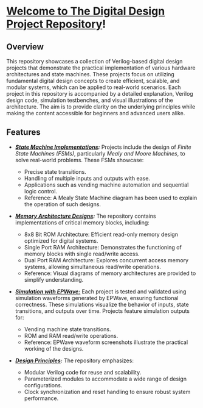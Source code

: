 # <ins>Welcome to The Digital Design Project Repository</ins>!

## Overview
This repository showcases a collection of Verilog-based digital design projects that demonstrate the practical implementation of various hardware architectures and state machines. These projects focus on utilizing fundamental digital design concepts to create efficient, scalable, and modular systems, which can be applied to real-world scenarios.
Each project in this repository is accompanied by a detailed explanation, Verilog design code, simulation testbenches, and visual illustrations of the architecture. The aim is to provide clarity on the underlying principles while making the content accessible for beginners and advanced users alike.

## Features
- ***<ins>State Machine Implementations</ins>:***
    Projects include the design of _Finite State Machines (FSMs)_, particularly _Mealy and Moore Machines_, to solve real-world problems. These FSMs showcase:
    - Precise state transitions.
    - Handling of multiple inputs and outputs with ease.
    - Applications such as vending machine automation and sequential logic control.
    - Reference: A Mealy State Machine diagram has been used to explain the operation of such designs.

- ***<ins>Memory Architecture Designs</ins>:***
    The repository contains implementations of critical memory blocks, including:
    - 8x8 Bit ROM Architecture: Efficient read-only memory design optimized for digital systems.
    - Single Port RAM Architecture: Demonstrates the functioning of memory blocks with single read/write access.
    - Dual Port RAM Architecture: Explores concurrent access memory systems, allowing simultaneous read/write operations.
    - Reference: Visual diagrams of memory architectures are provided to simplify understanding.

- ***<ins>Simulation with EPWave<ins>:***
    Each project is tested and validated using simulation waveforms generated by EPWave, ensuring functional correctness. These simulations visualize the behavior of inputs, state transitions, and outputs over time. Projects feature simulation outputs for:
  - Vending machine state transitions.
  - ROM and RAM read/write operations.
  - Reference: EPWave waveform screenshots illustrate the practical working of the designs.

- ***<ins>Design Principles</ins>:***
    The repository emphasizes:
    - Modular Verilog code for reuse and scalability.
    - Parameterized modules to accommodate a wide range of design configurations.
    - Clock synchronization and reset handling to ensure robust system performance.
